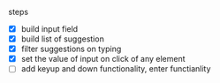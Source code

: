 steps

-   [x] build input field
-   [x] build list of suggestion
-   [x] filter suggestions on typing
-   [x] set the value of input on click of any element
-   [ ] add keyup and down functionality, enter functianlity
